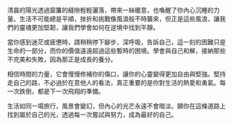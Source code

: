 清晨的陽光透過窗簾的縫隙輕輕灑落，帶來一絲暖意，也喚醒了你內心沉睡的力量。生活不可能總是平順，挫折和挑戰像風浪般不時襲來，但正是這些風浪，讓我們的靈魂更加堅韌，讓我們學會如何在逆境中找到平靜。

當你感到迷茫或疲憊時，請稍稍停下腳步，深呼吸，告訴自己，這一刻的困難只是生命的一部分，而你的價值遠遠超過這些暫時的困境。學會與自己和解，接納那些不完美和失敗，因為那正是成長的養分。

相信時間的力量，它會慢慢修補你的傷口，讓你的心靈變得更加自由與堅強。堅持走自己的路，不必過於在意他人的看法，真正重要的是你對生活的熱愛和勇氣。每一次跌倒，都是下一次飛翔的準備。

生活如同一場旅行，風景會變幻，但內心的光芒永遠不會暗淡。願你在這條道路上找到屬於自己的光，透過每一次嘗試與努力，成為最好的自己。